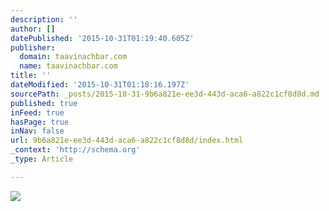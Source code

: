```yaml
---
description: ''
author: []
datePublished: '2015-10-31T01:19:40.605Z'
publisher:
  domain: taavinachbar.com
  name: taavinachbar.com
title: ''
dateModified: '2015-10-31T01:18:16.197Z'
sourcePath: _posts/2015-10-31-9b6a821e-ee3d-443d-aca6-a822c1cf8d8d.md
published: true
inFeed: true
hasPage: true
inNav: false
url: 9b6a821e-ee3d-443d-aca6-a822c1cf8d8d/index.html
_context: 'http://schema.org'
_type: Article

---
```

![](http://taavinachbar.com/images/May2015.jpg)